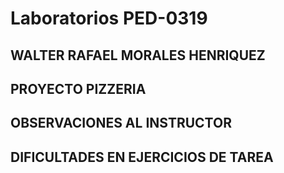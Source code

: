 # Laboratorios PED-0319

## WALTER RAFAEL MORALES HENRIQUEZ

## PROYECTO PIZZERIA

## OBSERVACIONES AL INSTRUCTOR


## DIFICULTADES EN EJERCICIOS DE TAREA
